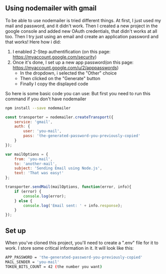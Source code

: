 ## Using nodemailer with gmail
To be able to use nodemailer is tried different things.
At first, I just used my mail and password, and it didn't work.
Then I created a new project in the google console and added new OAuth credentials, that didn't works at all too.
Then I try just using an email and create an application password and that works!
Here how i did:
1. I enabled 2-Step authentification (on this page: https://myaccount.google.com/security)
2. Once it's done, I set up a new app password(on this page: https://myaccount.google.com/u/2/apppasswords)
    - In the dropdown, i selected the "Other" choice
    - Then clicked on the "Generate" button
    - Finally I copy the displayed code

So here is some basic code you can use:
But first you need to run this command if you don't have nodemailer
```sh
npm install --save nodemailer
```

```js
const transporter = nodemailer.createTransport({
    service: 'gmail',
    auth: {
        user: 'you-mail',
        pass: 'the-generated-password-you-previously-copied'
    }
});

var mailOptions = {
    from: 'you-mail',
    to: 'another-mail',
    subject: 'Sending Email using Node.js',
    text: 'That was easy!'
};

transporter.sendMail(mailOptions, function(error, info){
    if (error) {
        console.log(error);
    } else {
        console.log('Email sent: ' + info.response);
    }
});
```

## Set up
When you've cloned this project, you'll need to create a ".env" file for it to work.
I store some critical information in it.
It will look like this: 
```sh
APP_PASSWORD = 'the-generated-password-you-previously-copied'
MAIL_SENDER = 'you-mail'
TOKEN_BITS_COUNT = 42 (the number you want)
```